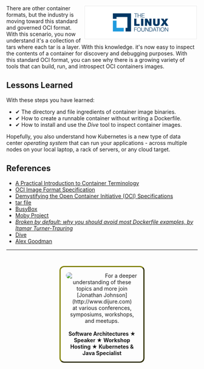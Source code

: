 
<img align="right" src="./assets/linux-foundation-logo.png" width="300">
There are other container formats, but the industry is moving toward this standard and governed OCI format. With this scenario, you now understand it's a collection of tars where each tar is a layer. With this knowledge. it's now easy to inspect the contents of a container for discovery and debugging purposes. With this standard OCI format, you can see why there is a growing variety of tools that can build, run, and introspect OCI containers images.

## Lessons Learned ##

With these steps you have learned:

- &#x2714; The directory and file ingredients of container image binaries.
- &#x2714; How to create a runnable container without writing a Dockerfile.
- &#x2714; How to install and use the _Dive_ tool to inspect container images.

Hopefully, you also understand how Kubernetes is a new type of data center _operating system_ that can run your applications - across multiple nodes on your local laptop, a rack of servers, or any cloud target.

## References ##

- [A Practical Introduction to Container Terminology](https://developers.redhat.com/blog/2018/02/22/container-terminology-practical-introduction/)
- [OCI Image Format Specification](https://github.com/opencontainers/image-spec/blob/master/spec.md)
- [Demystifying the Open Container Initiative (OCI) Specifications](https://www.docker.com/blog/demystifying-open-container-initiative-oci-specifications/)
- <a href="https://en.wikipedia.org/wiki/Tar_(computing)">tar file</a>
- [BusyBox](https://busybox.net/FAQ.html)
- [Moby Project](https://github.com/moby/moby)
- _[Broken by default: why you should avoid most Dockerfile examples, by Itamar Turner-Trauring](https://pythonspeed.com/articles/dockerizing-python-is-hard/)_
- [Dive](https://github.com/wagoodman/dive)
- [Alex Goodman](https://github.com/wagoodman)

------
<p style="text-align: center; padding: 1em; margin: 3em; margin-left: 10em; margin-right: 10em; border-; 1px; border-color: olive;  border-radius: 12px; border-style:outset">
<img align="left" src="./assets/jonathan-johnson.jpg" width="100" style="border-radius: 12px">
For a deeper understanding of these topics and more join <br>[Jonathan Johnson](http://www.dijure.com)<br> at various conferences, symposiums, workshops, and meetups.
<br><br>
<b>Software Architectures ★ Speaker ★ Workshop Hosting ★ Kubernetes & Java Specialist</b>
</p>
